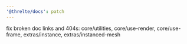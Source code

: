 ```yaml
---
'@threlte/docs': patch
---
```


fix broken doc links and 404s: core/utilities, core/use-render, core/use-frame, extras/instance, extras/instanced-mesh
